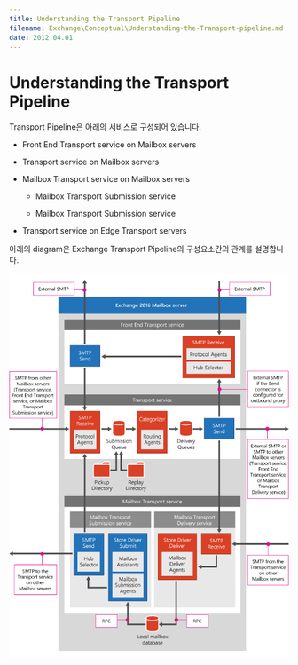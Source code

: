 ```yaml
---
title: Understanding the Transport Pipeline
filename: Exchange\Conceptual\Understanding-the-Transport-pipeline.md
date: 2012.04.01
---
```


# Understanding the Transport Pipeline

Transport Pipeline은 아래의 서비스로 구성되어 있습니다.

- Front End Transport service on Mailbox servers

- Transport service on Mailbox servers

- Mailbox Transport service on Mailbox servers

    - Mailbox Transport Submission service

    - Mailbox Transport Submission service

- Transport service on Edge Transport servers

아래의 diagram은 Exchange Transport Pipeline의 구성요소간의 관계를 설명합니다.

![Transport Pipeline Overview](/Exchange/.media/transport_pipeline-overview.png)

